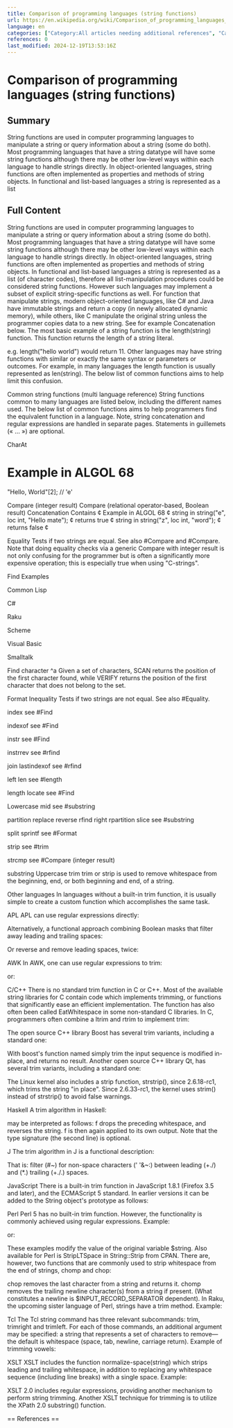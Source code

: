 ```yaml
---
title: Comparison of programming languages (string functions)
url: https://en.wikipedia.org/wiki/Comparison_of_programming_languages_(string_functions)
language: en
categories: ["Category:All articles needing additional references", "Category:Articles needing additional references from July 2013", "Category:Articles with example Python (programming language) code", "Category:Articles with short description", "Category:Programming language comparisons", "Category:Short description is different from Wikidata", "Category:String (computer science)", "Category:Webarchive template wayback links"]
references: 0
last_modified: 2024-12-19T13:53:16Z
---
```


# Comparison of programming languages (string functions)

## Summary

String functions are used in computer programming languages to manipulate a string or query information about a string (some do both).
Most programming languages that have a string datatype will have some string functions although there may be other low-level ways within each language to handle strings directly. In object-oriented languages, string functions are often implemented as properties and methods of string objects. In functional and list-based languages a string is represented as a list

## Full Content

String functions are used in computer programming languages to manipulate a string or query information about a string (some do both).
Most programming languages that have a string datatype will have some string functions although there may be other low-level ways within each language to handle strings directly. In object-oriented languages, string functions are often implemented as properties and methods of string objects. In functional and list-based languages a string is represented as a list (of character codes), therefore all list-manipulation procedures could be considered string functions. However such languages may implement a subset of explicit string-specific functions as well.
For function that manipulate strings, modern object-oriented languages, like C# and Java have immutable strings and return a copy (in newly allocated dynamic memory), while others, like C manipulate the original string unless the programmer copies data to a new string. See for example Concatenation below.
The most basic example of a string function is the length(string) function. This function returns the length of a string literal.

e.g. length("hello world") would return 11.
Other languages may have string functions with similar or exactly the same syntax or parameters or outcomes. For example, in many languages the length function is usually represented as len(string).  The below list of common functions aims to help limit this confusion.

Common string functions (multi language reference)
String functions common to many languages are listed below, including the different names used.  The below list of common functions aims to help programmers find the equivalent function in a language. Note, string concatenation and regular expressions are handled in separate pages. Statements in guillemets (« … ») are optional.

CharAt
# Example in ALGOL 68 #
"Hello, World"[2];             // 'e'

Compare (integer result)
Compare (relational operator-based, Boolean result)
Concatenation
Contains
¢ Example in ALGOL 68 ¢
string in string("e", loc int, "Hello mate");      ¢ returns true ¢
string in string("z", loc int, "word");            ¢ returns false ¢

Equality
Tests if two strings are equal. See also #Compare and #Compare. Note that doing equality checks via a generic Compare with integer result is not only confusing for the programmer but is often a significantly more expensive operation; this is especially true when using "C-strings".

Find
Examples

Common Lisp

C#

Raku

Scheme

Visual Basic

Smalltalk

Find character
^a  Given a set of characters, SCAN returns the position of the first character found, while VERIFY returns the position of the first character that does not belong to the set.

Format
Inequality
Tests if two strings are not equal. See also #Equality.

index
see #Find

indexof
see #Find

instr
see #Find

instrrev
see #rfind

join
lastindexof
see #rfind

left
len
see #length

length
locate
see #Find

Lowercase
mid
see #substring

partition
replace
reverse
rfind
right
rpartition
slice
see #substring

split
sprintf
see #Format

strip
see #trim

strcmp
see #Compare (integer result)

substring
Uppercase
trim
trim or strip is used to remove whitespace from the beginning, end, or both beginning and end, of a string.

Other languages
In languages without a built-in trim function, it is usually simple to create a custom function which accomplishes the same task.

APL
APL can use regular expressions directly:

Alternatively, a functional approach combining Boolean masks that filter away leading and trailing spaces:

Or reverse and remove leading spaces, twice:

AWK
In AWK, one can use regular expressions to trim:

or:

C/C++
There is no standard trim function in C or C++. Most of the available string libraries for C contain code which implements trimming, or functions that significantly ease an efficient implementation. The function has also often been called EatWhitespace in some non-standard C libraries.
In C, programmers often combine a ltrim and rtrim to implement trim:

The open source C++ library Boost has several trim variants, including a standard one:

With boost's function named simply trim the input sequence is modified in-place, and returns no result.
Another open source C++ library Qt, has several trim variants, including a standard one:

The Linux kernel also includes a strip function, strstrip(), since 2.6.18-rc1, which trims the string "in place". Since 2.6.33-rc1, the kernel uses strim() instead of strstrip() to avoid false warnings.

Haskell
A trim algorithm in Haskell:

may be interpreted as follows: f drops the preceding whitespace, and reverses the string. f is then again applied to its own output. Note that the type signature (the second line) is optional.

J
The trim algorithm in J is a functional description:

That is: filter (#~) for non-space characters (' '&~:) between leading (+./\) and (*.) trailing (+./\.) spaces.

JavaScript
There is a built-in trim function in JavaScript 1.8.1 (Firefox 3.5 and later), and the ECMAScript 5 standard. In earlier versions it can be added to the String object's prototype as follows:

Perl
Perl 5 has no built-in trim function. However, the functionality is commonly achieved using regular expressions.
Example:

 
or:

 
These examples modify the value of the original variable $string.
Also available for Perl is StripLTSpace in String::Strip from CPAN.
There are, however, two functions that are commonly used to strip whitespace from the end of strings, chomp and chop:

chop removes the last character from a string and returns it.
chomp removes the trailing newline character(s) from a string if present. (What constitutes a newline is $INPUT_RECORD_SEPARATOR dependent).
In Raku, the upcoming sister language of Perl, strings have a trim method.
Example:

Tcl
The Tcl string command has three relevant subcommands:  trim, trimright and trimleft.  For each of those commands, an additional argument may be specified:  a string that represents a set of characters to remove—the default is whitespace (space, tab, newline, carriage return).
Example of trimming vowels:

XSLT
XSLT includes the function normalize-space(string) which strips leading and trailing whitespace, in addition to replacing any whitespace sequence (including line breaks) with a single space.
Example:

XSLT 2.0 includes regular expressions, providing another mechanism to perform string trimming.
Another XSLT technique for trimming is to utilize the XPath 2.0 substring() function.


== References ==
